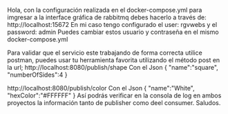 Hola, con la configuración realizada en el docker-compose.yml para imgresar a la interface gráfica de rabbitmq debes hacerlo a través de:
http://localhost:15672
En mi caso tengo  configurado el user: rgvwebs y el password: admin
Puedes cambiar estos usuario y contraseña en el mismo docker-compose.yml

Para validar que el servicio este trabajando de forma correcta utilice postman, puedes usar tu herramienta favorita utilizando el método post en la url;
http://localhost:8080/publish/shape 
Con el Json
{
    "name":"square",
    "numberOfSides":4
}

http://localhost:8080/publish/color
Con el Json
{
    "name":"White",
    "hexColor":"#FFFFFF"
}
Así podrás verificar en la consola de log en ambos proyectos la información tanto de publisher como deel consumer.
Saludos.
